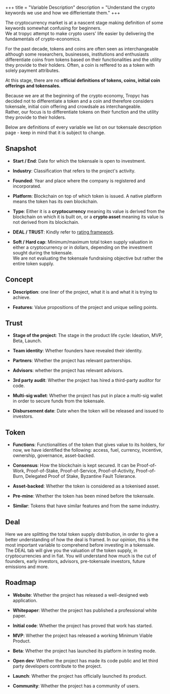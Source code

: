 +++
title = "Variable Description"
description = "Understand the crypto keywords we use and how we differientate them."
+++

  The cryptocurrency market is at a nascent stage making definition of some keywords somewhat confusing for beginners.  
We at tropyc attempt to make crypto users' life easier by delivering the fundamentals of crypto-economics.

For the past decade, tokens and coins are often seen as interchangeable although some researchers, businesses, institutions and enthusiasts differentiate coins from tokens based on their functionalities and the utility they provide to their holders. Often, a coin is reffered to as a token with solely payment attributes.

At this stage, there are no **official definitions of tokens, coins, initial coin offerings and tokensales.**

Because we are at the beginning of the crypto economy, Tropyc has decided not to differentiate a token and a coin and therefore considers tokensale, initial coin offering and crowdsale as interchangeable.  
Rather, our focus is to differentiate tokens on their function and the utility they provide to their holders.

Below are definitions of every variable we list on our tokensale description page - keep in mind that it is subject to change.

## Snapshot

* **Start / End**: Date for which the tokensale is open to investment.

* **Industry**: Classification that refers to the project's activity.

* **Founded**: Year and place where the company is registered and incorporated.

* **Platform**: Blockchain on top of which token is issued. A native platform means the token has its own blockchain.

* **Type**: Either it is a **cryptocurrency** meaning its value is derived from the blockchain on which it is built on, or a **crypto asset** meaning its value is not derived from its blockchain.

* **DEAL / TRUST**: Kindly refer to [rating framework](../rating-framework/).

* **Soft / Hard cap**: Minimum/maximum total token supply valuation in either a cryptocurrency or in dollars, depending on the investment sought during the tokensale.  
We are not evaluating the tokensale fundraising objective but rather the entire token supply.

## Concept

* **Description**: one liner of the project, what it is and what it is trying to achieve.

* **Features**: Value propositions of the project and unique selling points.

## Trust

* **Stage of the project**: The stage in the product life cycle: Ideation, MVP, Beta, Launch.

* **Team identity**: Whether founders have revealed their identity.

* **Partners**: Whether the project has relevant partnerships.

* **Advisors**: whether the project has relevant advisors.

* **3rd party audit**: Whether the project has hired a third-party auditor for code.

* **Multi-sig wallet**: Whether the project has put in place a multi-sig wallet in order to secure funds from the tokensale.

* **Disbursement date**: Date when the token will be released and issued to investors.

## Token

* **Functions**: Functionalities of the token that gives value to its holders, for now, we have identified the following: access, fuel, currency, incentive, ownership, governance, asset-backed.

* **Consensus**: How the blockchain is kept secured. It can be Proof-of-Work, Proof-of-Stake, Proof-of-Service, Proof-of-Activity, Proof-of-Burn, Delegated Proof of Stake, Byzantine Fault Tolerance.

* **Asset-backed**: Whether the token is considered as a tokenised asset.

* **Pre-mine**: Whether the token has been mined before the tokensale.

* **Similar**: Tokens that have similar features and from the same industry.

## Deal

Here we are splitting the total token supply distribution, in order to give a better understanding of how the deal is framed.
In our opinion, this is the most important variable to comprehend before investing in a tokensale.  
The DEAL tab will give you the valuation of the token supply, in cryptocurrencies and in fiat. You will understand how much is the cut of founders, early investors, advisors, pre-tokensale investors, future emissions and more.


## Roadmap

* **Website**: Whether the project has released a well-designed web application.

* **Whitepaper**: Whether the project has published a professional white paper.

* **Initial code**: Whether the project has proved that work has started.

* **MVP**: Whether the project has released a working Minimum Viable Product.

* **Beta**: Whether the project has launched its platform in testing mode.

* **Open dev**: Whether the project has made its code public and let third party developers contribute to the project.

* **Launch**: Whether the project has officially launched its product.

* **Community**: Whether the project has a community of users.
